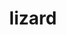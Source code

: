 ---
title: "lizard"
layout: cache
categories: [package, v0.21.1]
meta: {"versions": ["1.0"], "compilers": ["cce@=15.0.1", "gcc@=11.1.0", "gcc@=11.4.0", "gcc@=7.3.1", "gcc@=9.4.0"], "oss": ["amzn2", "rhel8", "ubuntu20.04"], "platforms": ["linux"], "targets": ["aarch64", "neoverse_n1", "neoverse_v1", "ppc64le", "x86_64_v3", "zen4"], "stacks": ["aws-isc", "aws-isc-aarch64", "data-vis-sdk", "e4s", "e4s-cray-rhel", "e4s-neoverse_v1", "e4s-power", "e4s-rocm-external", "root"], "num_specs": 8, "num_specs_by_stack": {"root": 8, "aws-isc-aarch64": 2, "aws-isc": 1, "e4s-cray-rhel": 1, "e4s-neoverse_v1": 1, "e4s-power": 1, "data-vis-sdk": 1, "e4s": 1, "e4s-rocm-external": 1}}
spec_details: [{"hash": "7nwh4sbuzjaonvnh7znab76o4eejyii6", "compiler": "gcc@=7.3.1", "versions": ["1.0"], "os": "amzn2", "platform": "linux", "target": "aarch64", "variants": ["build_system=makefile", "patches=4895619"], "stacks": ["root", "aws-isc-aarch64"], "size": "-", "tarball": "https://binaries.spack.io/v0.21.1/build_cache/linux-amzn2-aarch64/gcc-7.3.1/lizard-1.0/linux-amzn2-aarch64-gcc-7.3.1-lizard-1.0-7nwh4sbuzjaonvnh7znab76o4eejyii6.spack"}, {"hash": "p2gth5gqd6k5demsfd3b4ahk3qnrifbz", "compiler": "gcc@=7.3.1", "versions": ["1.0"], "os": "amzn2", "platform": "linux", "target": "x86_64_v3", "variants": ["build_system=makefile", "patches=4895619"], "stacks": ["root", "aws-isc"], "size": "-", "tarball": "https://binaries.spack.io/v0.21.1/build_cache/linux-amzn2-x86_64_v3/gcc-7.3.1/lizard-1.0/linux-amzn2-x86_64_v3-gcc-7.3.1-lizard-1.0-p2gth5gqd6k5demsfd3b4ahk3qnrifbz.spack"}, {"hash": "vyalbr4arqioqopvxhzzuljlptaegtk6", "compiler": "gcc@=7.3.1", "versions": ["1.0"], "os": "amzn2", "platform": "linux", "target": "neoverse_n1", "variants": ["build_system=makefile", "patches=4895619"], "stacks": ["root", "aws-isc-aarch64"], "size": "-", "tarball": "https://binaries.spack.io/v0.21.1/build_cache/linux-amzn2-neoverse_n1/gcc-7.3.1/lizard-1.0/linux-amzn2-neoverse_n1-gcc-7.3.1-lizard-1.0-vyalbr4arqioqopvxhzzuljlptaegtk6.spack"}, {"hash": "nzkeuokuenaqhyvrnxjpb6ksbp3i3psi", "compiler": "cce@=15.0.1", "versions": ["1.0"], "os": "rhel8", "platform": "linux", "target": "zen4", "variants": ["build_system=makefile", "patches=4895619"], "stacks": ["root", "e4s-cray-rhel"], "size": "-", "tarball": "https://binaries.spack.io/v0.21.1/build_cache/linux-rhel8-zen4/cce-15.0.1/lizard-1.0/linux-rhel8-zen4-cce-15.0.1-lizard-1.0-nzkeuokuenaqhyvrnxjpb6ksbp3i3psi.spack"}, {"hash": "hf4jwiw3jdzaa75637tv34ftqidzgnml", "compiler": "gcc@=11.4.0", "versions": ["1.0"], "os": "ubuntu20.04", "platform": "linux", "target": "neoverse_v1", "variants": ["build_system=makefile", "patches=4895619"], "stacks": ["root", "e4s-neoverse_v1"], "size": "-", "tarball": "https://binaries.spack.io/v0.21.1/build_cache/linux-ubuntu20.04-neoverse_v1/gcc-11.4.0/lizard-1.0/linux-ubuntu20.04-neoverse_v1-gcc-11.4.0-lizard-1.0-hf4jwiw3jdzaa75637tv34ftqidzgnml.spack"}, {"hash": "4y4ppcrms6aj2ky3ndnzb2o7u4n5esuz", "compiler": "gcc@=9.4.0", "versions": ["1.0"], "os": "ubuntu20.04", "platform": "linux", "target": "ppc64le", "variants": ["build_system=makefile", "patches=4895619"], "stacks": ["root", "e4s-power"], "size": "-", "tarball": "https://binaries.spack.io/v0.21.1/build_cache/linux-ubuntu20.04-ppc64le/gcc-9.4.0/lizard-1.0/linux-ubuntu20.04-ppc64le-gcc-9.4.0-lizard-1.0-4y4ppcrms6aj2ky3ndnzb2o7u4n5esuz.spack"}, {"hash": "jcbr7yy5y6ggn62crywfei4uwd32shsy", "compiler": "gcc@=11.1.0", "versions": ["1.0"], "os": "ubuntu20.04", "platform": "linux", "target": "x86_64_v3", "variants": ["build_system=makefile", "patches=4895619"], "stacks": ["root", "data-vis-sdk"], "size": "-", "tarball": "https://binaries.spack.io/v0.21.1/build_cache/linux-ubuntu20.04-x86_64_v3/gcc-11.1.0/lizard-1.0/linux-ubuntu20.04-x86_64_v3-gcc-11.1.0-lizard-1.0-jcbr7yy5y6ggn62crywfei4uwd32shsy.spack"}, {"hash": "fiasinzsqrbanf5vex5mtnkpzj5kzrlh", "compiler": "gcc@=11.4.0", "versions": ["1.0"], "os": "ubuntu20.04", "platform": "linux", "target": "x86_64_v3", "variants": ["build_system=makefile", "patches=4895619"], "stacks": ["e4s", "root", "e4s-rocm-external"], "size": "-", "tarball": "https://binaries.spack.io/v0.21.1/build_cache/linux-ubuntu20.04-x86_64_v3/gcc-11.4.0/lizard-1.0/linux-ubuntu20.04-x86_64_v3-gcc-11.4.0-lizard-1.0-fiasinzsqrbanf5vex5mtnkpzj5kzrlh.spack"}]
---